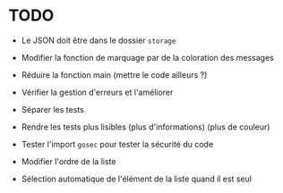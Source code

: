 # TODO

- Le JSON doit être dans le dossier `storage`
- Modifier la fonction de marquage par de la coloration des messages
- Réduire la fonction main (mettre le code ailleurs ?)
- Vérifier la gestion d'erreurs et l'améliorer
- Séparer les tests
- Rendre les tests plus lisibles (plus d'informations) (plus de couleur)
- Tester l'import `gosec` pour tester la sécurité du code 

- Modifier l'ordre de la liste
- Sélection automatique de l'élément de la liste quand il est seul